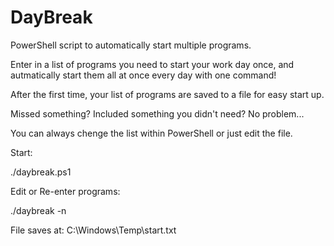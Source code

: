 # DayBreak
PowerShell script to automatically start multiple programs.

Enter in a list of programs you need to start your work day once, and autmatically start them all at once every day with one command!

After the first time, your list of programs are saved to a file for easy start up.

Missed something? Included something you didn't need? No problem...

You can always chenge the list within PowerShell or just edit the file.


Start: 

./daybreak.ps1

Edit or Re-enter programs:

./daybreak -n

File saves at: C:\Windows\Temp\start.txt
